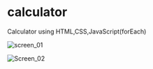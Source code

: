 # calculator
Calculator using HTML,CSS,JavaScript(forEach)

![screen_01](https://user-images.githubusercontent.com/110169153/205478780-d8e726af-8e05-4bf3-8810-dd4cf731eaf7.png)


![Screen_02](https://user-images.githubusercontent.com/110169153/205478788-26e3f6ee-2789-4812-b7ee-1d99dbf432f9.png)
